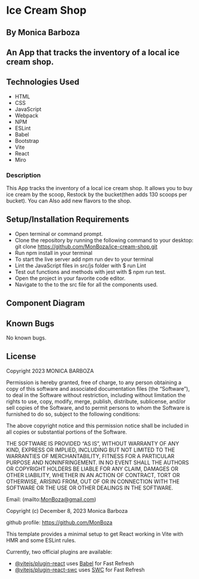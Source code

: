 # Ice Cream Shop

## By Monica Barboza

## An App that tracks the inventory of a local ice cream shop.

## Technologies Used

* HTML
* CSS
* JavaScript
* Webpack
* NPM
* ESLint
* Babel
* Bootstrap
* Vite
* React
* Miro

### Description
This App tracks the inventory of a local ice cream shop. It allows you to buy ice cream by the scoop, Restock by the bucket(then adds 130 scoops per bucket). You can Also add new flavors to the shop.

## Setup/Installation Requirements

* Open terminal or command prompt.
* Clone the repository by running the following command to your desktop: git clone https://github.com/MonBoza/ice-cream-shop.git
* Run npm install in your terminal
* To start the live server add npm run dev to your terminal
* Lint the JavaScript files in src/js folder  with $ run Lint
* Test out functions and methods with jest with $ npm run test.
* Open the project in your favorite code editor.
* Navigate to the to the src file for all the components used.


## Component Diagram


## Known Bugs
No known bugs.


## License
Copyright 2023 MONICA BARBOZA

Permission is hereby granted, free of charge, to any person obtaining a copy of this software and associated documentation files (the “Software”), to deal in the Software without restriction, including without limitation the rights to use, copy, modify, merge, publish, distribute, sublicense, and/or sell copies of the Software, and to permit persons to whom the Software is furnished to do so, subject to the following conditions:

The above copyright notice and this permission notice shall be included in all copies or substantial portions of the Software.

THE SOFTWARE IS PROVIDED “AS IS”, WITHOUT WARRANTY OF ANY KIND, EXPRESS OR IMPLIED, INCLUDING BUT NOT LIMITED TO THE WARRANTIES OF MERCHANTABILITY, FITNESS FOR A PARTICULAR PURPOSE AND NONINFRINGEMENT. IN NO EVENT SHALL THE AUTHORS OR COPYRIGHT HOLDERS BE LIABLE FOR ANY CLAIM, DAMAGES OR OTHER LIABILITY, WHETHER IN AN ACTION OF CONTRACT, TORT OR OTHERWISE, ARISING FROM, OUT OF OR IN CONNECTION WITH THE SOFTWARE OR THE USE OR OTHER DEALINGS IN THE SOFTWARE.

Email: (mailto:MonBoza@gmail.com)

Copyright (c) December 8, 2023 Monica Barboza

github profile: https://github.com/MonBoza


This template provides a minimal setup to get React working in Vite with HMR and some ESLint rules.

Currently, two official plugins are available:

- [@vitejs/plugin-react](https://github.com/vitejs/vite-plugin-react/blob/main/packages/plugin-react/README.md) uses [Babel](https://babeljs.io/) for Fast Refresh
- [@vitejs/plugin-react-swc](https://github.com/vitejs/vite-plugin-react-swc) uses [SWC](https://swc.rs/) for Fast Refresh
